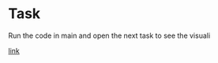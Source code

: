 # Task

Run the code in main and open the next task to see the visuali

[link](../../resources/stuff.html)
